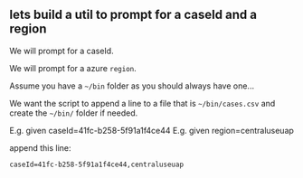 ## lets build a util to prompt for a caseId and a region

We will prompt for a caseId.

We will prompt for a azure `region`.

Assume you have a `~/bin` folder as you should always have one...

We want the script to append a line to a file that is `~/bin/cases.csv`
and create the `~/bin/` folder if needed.

E.g. given caseId=41fc-b258-5f91a1f4ce44
E.g. given region=centraluseuap

append this line:

```
caseId=41fc-b258-5f91a1f4ce44,centraluseuap
```
